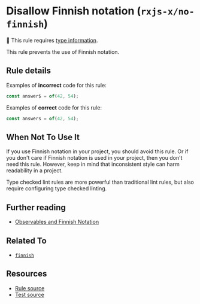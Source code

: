 # Disallow Finnish notation (`rxjs-x/no-finnish`)

💭 This rule requires [type information](https://typescript-eslint.io/linting/typed-linting).

<!-- end auto-generated rule header -->

This rule prevents the use of Finnish notation.

## Rule details

Examples of **incorrect** code for this rule:

```ts
const answer$ = of(42, 54);
```

Examples of **correct** code for this rule:

```ts
const answers = of(42, 54);
```

## When Not To Use It

If you use Finnish notation in your project, you should avoid this rule.
Or if you don't care if Finnish notation is used in your project, then you don't need this rule.
However, keep in mind that inconsistent style can harm readability in a project.

Type checked lint rules are more powerful than traditional lint rules, but also require configuring type checked linting.

## Further reading

- [Observables and Finnish Notation](https://medium.com/@benlesh/observables-and-finnish-notation-df8356ed1c9b)

## Related To

- [`finnish`](./finnish.md)

## Resources

- [Rule source](/src/rules/no-finnish.ts)
- [Test source](/tests/rules/no-finnish.test.ts)
